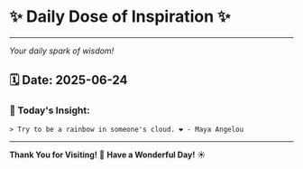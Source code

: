 # ✨ Daily Dose of Inspiration ✨

--- 

_Your daily spark of wisdom!_

## 🗓️ Date: **2025-06-24**

### 💬 Today's Insight:
```
> Try to be a rainbow in someone's cloud. ❤️ - Maya Angelou
```

--- 

**Thank You for Visiting!** 🙏
**Have a Wonderful Day!** ☀️

